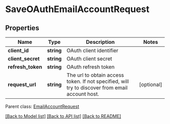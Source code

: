 # SaveOAuthEmailAccountRequest

## Properties
Name | Type | Description | Notes
------------ | ------------- | ------------- | -------------
**client_id** | **string** | OAuth client identifier | 
**client_secret** | **string** | OAuth client secret | 
**refresh_token** | **string** | OAuth refresh token | 
**request_url** | **string** | The url to obtain access token. If not specified, will try to discover from email account host. | [optional] 

 Parent class: [EmailAccountRequest](EmailAccountRequest.md)

[[Back to Model list]](README.md#documentation-for-models) [[Back to API list]](README.md#documentation-for-api-endpoints) [[Back to README]](README.md)


